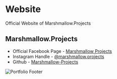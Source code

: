 # Website
Official Website of Marshmallow.Projects

## Marshmallow.Projects
- Official Facebook Page - [Marshmallow Projects](https://www.facebook.com/Marshmallow.Projects)
- Instagram Handle - [@marshmallow.projects](https://www.instagram.com/marshmallow.projects/)
- Github - [Marshmallow-Projects](github.com/Marshmallow-Projects)

![Portfolio Footer](https://github.com/user-attachments/assets/6cb0f24f-16e2-4252-9240-b854d57bf035)
